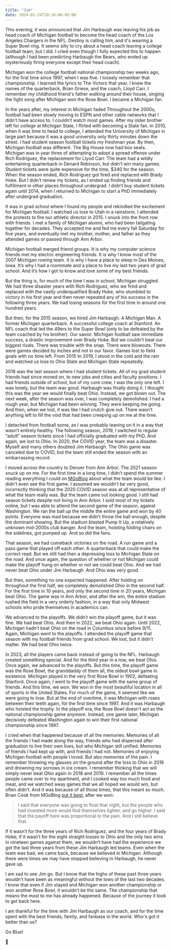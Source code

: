 ```yaml
---
title: "Jim"
date: 2024-01-24T20:10:00-05:00
---
```


This evening, it was announced that Jim Harbaugh was leaving his job as head
coach of Michigan football to become the head coach of the Los Angeles Chargers
in the NFL. Destiny is calling him, and it's wearing a Super Bowl ring. It seems
silly to cry about a head coach leaving a college football team, but I did. I
cried even though I fully expected this to happen (although I had been
predicting Harbaugh the Bears, who ended up mysteriously firing everyone except
their head coach).

Michigan won the college football national championship two weeks ago, for the
first time since 1997, when I was five. I loosely remember that championship. I
learned the lyrics to The Victors that year. I knew the names of the
quarterback, Brian Griese, and the coach, Lloyd Carr. I remember my childhood
friend's father walking around their house, singing the fight song after
Michigan won the Rose Bowl. I became a Michigan fan.

In the years after, my interest in Michigan faded Throughout the 2000s, football
had been slowly moving to ESPN and other cable networks that I didn’t have
access to. I couldn’t watch most games. After my older brother left for college
at Michigan State, I flirted with becoming a State fan.  In 2010, when it was
time to head to college, I attended the University of Michigan in large part
because it was a good university only thirty minutes down the street. I had
student season football tickets my freshman year. By then, Michigan football was
different. The Big House now had box seats. Michigan was in year three of
attempting to adopt a spread offense under Rich Rodriguez, the replacement for
Llyod Carr. The team had a wildly entertaining quarterback in Denard Robinson,
but didn’t win many games.  Student tickets were quite expensive for the time,
$340 for the season.  When the season ended, Rich Rodriguez got fired and
replaced with Brady Hoke.  But I didn’t renew my tickets, as I ended up finding
friends and fulfillment in other places throughout undergrad. I didn’t buy
student tickets again until 2014, when I returned to Michigan to start a PhD
immediately after undergrad graduation.

It was in grad school where I found my people and rekindled the excitement for
Michigan football. I watched us lose to Utah in a rainstorm. I attended the
protests to fire our athletic director in 2015. I snuck into the front row with
friends. I met a family of Michigan alumni, who had been tailgating together for
decades. They accepted me and fed me every fall Saturday for five years, and
eventually met my brother, mother, and father as they attended games or passed
through Ann Arbor.

Michigan football merged friend groups. It is why my computer science friends
met my electric engineering friends. It is why I know most of the 2007 Michigan
rowing team. It is why I have a place to sleep in Des Moines, Iowa. It’s why I
had a roommate and a place to live my last two years of grad school. And it’s
how I got to know and love some of my best friends.

But the thing is, for much of the time I was in school, Michigan struggled. We
had three disaster years with Rich Rodriguez, who we fired and replaced with the
vastly underqualified Brady Hoke, who stumbled to victory in his first year and
then never repeated any of his success in the following three years. We had
losing seasons for the first time in around one hundred years.

But then, for the 2015 season, we hired Jim Harbaugh. A Michigan Man. A former
Michigan quarterback. A successful college coach at Stanford. An NFL coach that
led the 49ers to the Super Bowl (only to be defeated by the team coached by his
brother). Our savior. Michigan football saw immediate success, a drastic
improvement over Brady Hoke. But we couldn’t beat our biggest rivals. There was
trouble with the snap. There were blowouts. There were games decided by inches
and not in our favor. Games lost to field goals with no time left. From 2015 to
2019, I stood in the cold and the rain and watched us lose to Ohio State and
Michigan State repeatedly.

2018 was the last season where I had student tickets. All of my grad student
friends had since moved on, to new jobs and cities and faculty positions. I had
friends outside of school, but of my core crew, I was the only one left. I was
lonely, but the team was good. Harbaugh was finally doing it. I thought this was
the year we would finally beat Ohio. Instead, we got blown out. The next week,
after the season was over, I was completely demolished. I had a rough year, but
Michigan had been winning. They were keeping me going. And then, when we lost,
it was like I had crutch give out. There wasn’t anything left to fill the void
that had been creeping up on me at the time.

I detached from football some, as I was probably leaning on it in a way that
wasn’t entirely healthy. The following season, 2019, I switched to regular
“adult” season tickets since I had officially graduated with my PhD. And again,
we lost to Ohio. In 2020, the COVID year, the team was a disaster. Myself and
many others doubted Jim Harbaugh. The Ohio game was canceled due to COVID, but
the team still ended the season with an embarrassing record.

I moved across the country to Denver from Ann Arbor. The 2021 season snuck up on
me. For the first time in a long time, I didn’t spend the summer reading
everything I could on [MGoBlog][mgoblog] about what the team would be like. I
didn’t even see the first game. I assumed we wouldn’t be very good, incorrectly
thinking that the 2020 COVID season was at all representative of what the team
really was. But the team came out looking good. I still had season tickets
despite not living in Ann Arbor. I sold most of my tickets online, but I was
able to attend the second game of the season, against Washington. We ran the
ball up the middle the entire game and won by 40 points. Everyone was mad
because we didn’t throw the ball enough, despite the dominant showing. But the
stadium blasted Pump It Up, a relatively unknown mid-2000s club banger. And the
team, hoisting folding chairs on the sidelines, got pumped up. And so did the
fans.

That season, we had comeback victories on the road. A run game and a pass game
that played off each other. A quarterback that could make the correct read. But
we still had then a depressing loss to Michigan State on the road. And once
again, the question of whether or not Michigan could make the playoff hung on
whether or not we could beat Ohio. And we had never beat Ohio under Jim
Harbaugh. And Ohio was very good.

But then, something no one expected happened. After holding on throughout the
first half, we completely demolished Ohio in the second half. For the first time
in 10 years, and only the second time in 20 years, Michigan beat Ohio.  The game
was in Ann Arbor, and after the win, the entire stadium rushed the field in a
very orderly fashion, in a way that only Midwest schools who pride themselves in
academics can.

We advanced to the playoffs. We didn’t win the playoff game, but it was fine. We
had beat Ohio.  And then in 2022, we beat Ohio again. Until 2022, Michigan
hadn’t beat Ohio on the road in Columbus since before 9/11. Again, Michigan went
to the playoffs. I attended the playoff game that season with my football
friends from grad school.  We lost, but it didn’t matter. We had beat Ohio
twice.

In 2023, all the players came back instead of going to the NFL. Harbaugh created
something special. And for the third year in a row, we beat Ohio. Once again, we
advanced to the playoffs. But this time, the playoff game was the Rose Bowl, the
granddaddy of them all, the oldest bowl game in existence. Michigan played in
the very first Rose Bowl in 1902, defeating Stanford. Once again, I went to the
playoff game with the same group of friends. And this time, we won. We won in
the most beautiful location in all of sports in the United States. For much of
the game, it seemed like we were going to lose. But at the end of overtime, it
was Michigan with roses between their teeth again, for the first time since
1997. And it was Harbaugh who hoisted the trophy. In the playoff era, the Rose
Bowl doesn’t act as the national championship game anymore. Instead, one game
later, Michigan decisively defeated Washington again to win their first national
championship since 1997.

I cried when that happened because of all the memories. Memories of all the
friends I had made along the way, friends who had dispersed after graduation to
live their own lives, but who Michigan still unified. Memories of friends I had
kept up with, and friends I had not. Memories of enjoying Michigan football with
people I loved. But also memories of the pain. I remember throwing my glasses on
the ground after the loss to Ohio in 2016 and drowning my sorrows in ice cream.
I remember thinking that we will simply never beat Ohio again in 2018 and 2019.
I remember all the times people came over to my apartment, and I cooked way too
much food and meat, and we watched away games that we all hoped we would win,
but often didn’t. And it was because of all those times, that this meant so
much. Brian Cook from MGoBlog [put it best][edge], after we won:

> I said that everyone was going to float that night, but the people who had
invested more would find themselves lighter, and go higher. I said that the
payoff here was proportional to the pain. And I still believe that.

If it wasn’t for the three years of Rich Rodriguez, and the four years of Brady
Hoke; if it wasn’t for the eight straight losses to Ohio and the only two wins
in nineteen games against them, we wouldn’t have had the experience we got the
last three years from these Jim Harbaugh led teams. Even when the team was bad,
we came back, because we believed in Michigan. Although there were times we may
have stopped believing in Harbaugh, he never gave up.

I am sad to see Jim go. But I know that the highs of these past three years
wouldn’t have been as meaningful without the lows of the last two decades. I
know that even if Jim stayed and Michigan won another championship or won
another Rose Bowl, it wouldn’t be the same. The championship that means the most
to me has already happened. Because of the journey it took to get back here.

I am thankful for the time with Jim Harbaugh as our coach, and for the time
spent with the best friends, family, and fanbase in the world. Who's got it
better than us?

Go Blue!

🫡

[edge]: https://mgoblog.com/content/edge-space-0
[mgoblog]: https://mgoblog.com
